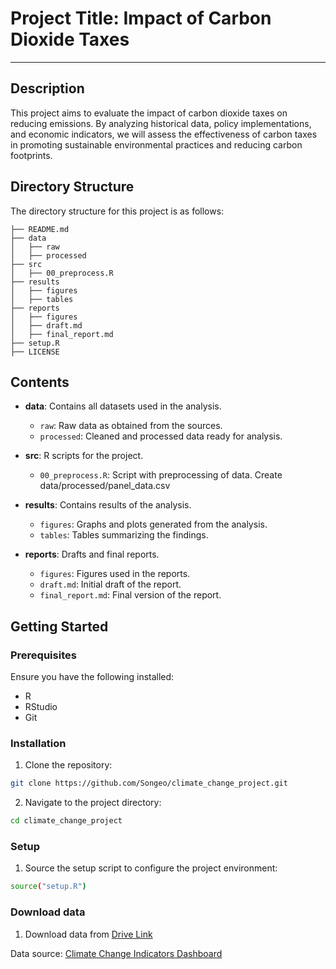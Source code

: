 # Project Title: Impact of Carbon Dioxide Taxes

---

## Description

This project aims to evaluate the impact of carbon dioxide taxes on reducing 
emissions. By analyzing historical data, policy implementations, and economic
indicators, we will assess the effectiveness of carbon taxes in promoting 
sustainable environmental practices and reducing carbon footprints.

## Directory Structure

The directory structure for this project is as follows:

```
├── README.md
├── data
│   ├── raw
│   ├── processed
├── src
│   ├── 00_preprocess.R
├── results
│   ├── figures
│   ├── tables
├── reports
│   ├── figures
│   ├── draft.md
│   ├── final_report.md
├── setup.R
├── LICENSE
```

## Contents

- **data**: Contains all datasets used in the analysis.
  - `raw`: Raw data as obtained from the sources.
  - `processed`: Cleaned and processed data ready for analysis.

- **src**: R scripts for the project.
  - `00_preprocess.R`: Script with preprocessing of data. Create data/processed/panel_data.csv

- **results**: Contains results of the analysis.
  - `figures`: Graphs and plots generated from the analysis.
  - `tables`: Tables summarizing the findings.

- **reports**: Drafts and final reports.
  - `figures`: Figures used in the reports.
  - `draft.md`: Initial draft of the report.
  - `final_report.md`: Final version of the report.

## Getting Started

### Prerequisites

Ensure you have the following installed:

- R
- RStudio
- Git

### Installation

1. Clone the repository:

```sh
git clone https://github.com/Songeo/climate_change_project.git
```

2.	Navigate to the project directory:

```sh
cd climate_change_project
```

### Setup

1.	Source the setup script to configure the project environment:

```sh
source("setup.R")
```

### Download data

1. Download data from 
[Drive Link](https://drive.google.com/drive/folders/1EpnqGvAHDo0NDhW5E86HlN9H6RxGvfex?usp=drive_link)

Data source: [Climate Change Indicators Dashboard](https://climatedata.imf.org/pages/access-data) 


